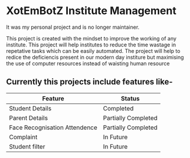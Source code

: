 ﻿# XotEmBotZ Institute Management

It was my personal project and is no longer maintainer.

This project is created with the mindset to improve the working of any institute. This project will help institutes to reduce the time wastage in repetative tasks which can be easily automated. The project will help to redice the deficiencis present in our modern day institure but maximising the use of computer resources instead of waisting human resource

## Currently this projects include features like-

|Feature|Status|
|---|---|
|Student Details|Completed|
|Parent Details|Partially Completed|
|Face Recognisation Attendence|Partially Completed|
|Complaint|In Future|
|Student filter|In Future|
